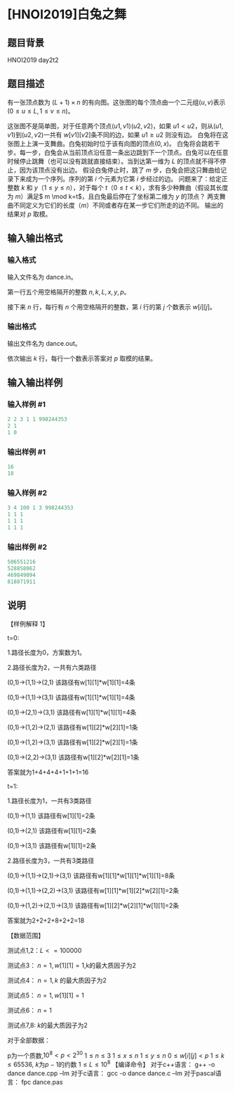 # [HNOI2019]白兔之舞

## 题目背景

HNOI2019 day2t2

## 题目描述

有一张顶点数为 $(L+1)\times n$ 的有向图。这张图的每个顶点由一个二元组$(u,v)$表示$(0\le u\le L,1\le v\le n)$。

这张图不是简单图，对于任意两个顶点$(u1,v1)(u2,v2)$，如果 $u1<u2$，则从$(u1,v1)$到$(u2,v2)$一共有 $w[v1][v2]$条不同的边，如果 $u1\ge u2$ 则没有边。 白兔将在这张图上上演一支舞曲。白兔初始时位于该有向图的顶点$(0,x)$。 白兔将会跳若干步。每一步，白兔会从当前顶点沿任意一条出边跳到下一个顶点。白兔可以在任意时候停止跳舞（也可以没有跳就直接结束）。当到达第一维为 $L$ 的顶点就不得不停止，因为该顶点没有出边。 假设白兔停止时，跳了 $m$ 步，白兔会把这只舞曲给记录下来成为一个序列。序列的第 $i$ 个元素为它第 $i$ 步经过的边。 问题来了：给定正整数 $k$ 和 $y$（$1\le y\le n$），对于每个 $t$（$0\le t<k$），求有多少种舞曲（假设其长度为 $m$）满足$ m \mod k=t$，且白兔最后停在了坐标第二维为 $y$ 的顶点？ 两支舞曲不同定义为它们的长度（$m$）不同或者存在某一步它们所走的边不同。 输出的结果对 $p$ 取模。 

## 输入输出格式

### 输入格式

输入文件名为 dance.in。

第一行五个用空格隔开的整数 $n,k,L,x,y,p$。

接下来 $n$ 行，每行有 $n$ 个用空格隔开的整数，第 $i$ 行的第 $j$ 个数表示 $w[i][j]$。

### 输出格式

输出文件名为 dance.out。

依次输出 $k$ 行，每行一个数表示答案对 $p$ 取模的结果。

## 输入输出样例

### 输入样例 #1

```cpp
2 2 3 1 1 998244353
2 1
1 0
```


### 输出样例 #1

```cpp
16
18
```


### 输入样例 #2

```cpp
3 4 100 1 3 998244353
1 1 1
1 1 1
1 1 1
```


### 输出样例 #2

```cpp
506551216
528858062
469849094
818871911

```
## 说明

【样例解释 1】

t=0:

1.路径长度为0，方案数为1。

2.路径长度为2，一共有六类路径

(0,1)->(1,1)->(2,1) 该路径有w[1][1]*w[1][1]=4条

(0,1)->(1,1)->(3,1) 该路径有w[1][1]*w[1][1]=4条

(0,1)->(2,1)->(3,1) 该路径有w[1][1]*w[1][1]=4条

(0,1)->(1,2)->(2,1) 该路径有w[1][2]*w[2][1]=1条

(0,1)->(1,2)->(3,1) 该路径有w[1][2]*w[2][1]=1条

(0,1)->(2,2)->(3,1) 该路径有w[1][2]*w[2][1]=1条

答案就为1+4+4+4+1+1+1=16

t=1:

1.路径长度为1，一共有3类路径

(0,1)->(1,1) 该路径有w[1][1]=2条

(0,1)->(2,1) 该路径有w[1][1]=2条

(0,1)->(3,1) 该路径有w[1][1]=2条

2.路径长度为3，一共有3类路径

(0,1)->(1,1)->(2,1)->(3,1) 该路径有w[1][1]*w[1][1]*w[1][1]=8条

(0,1)->(1,1)->(2,2)->(3,1) 该路径有w[1][1]*w[1][2]*w[2][1]=2条

(0,1)->(1,2)->(2,1)->(3,1) 该路径有w[1][2]*w[2][1]*w[1][1]=2条

答案就为2+2+2+8+2+2=18

【数据范围】

测试点1,2：$L<=100000$

测试点3： $n=1,w[1][1]=1$,k的最大质因子为2

测试点4： $n=1,k$ 的最大质因子为2

测试点5： $n=1,w[1][1]=1$

测试点6： $n=1$

测试点7,8: $k$的最大质因子为$2$

对于全部数据：

p为一个质数,$10^8<p<2^{30}$ $1\le n\le 3$ $1\le x\le n$ $1\le y\le n$ $0\le w[i][j]<p$ $1\le k\le 65536$, $k$为$p-1$的约数 $1\le L\le 10^8$ 【编译命令】 对于c++语言： g++ -o dance dance.cpp –lm 对于c语言： gcc -o dance dance.c –lm 对于pascal语言： fpc dance.pas 

